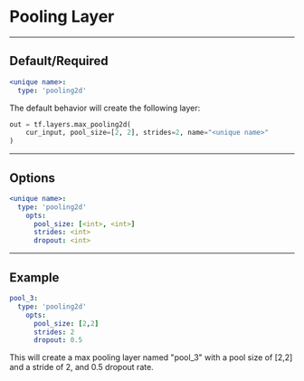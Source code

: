 # Pooling Layer

---

## Default/Required

```yaml
<unique name>:
  type: 'pooling2d'
```

The default behavior will create the following layer:

```python
out = tf.layers.max_pooling2d(
    cur_input, pool_size=[2, 2], strides=2, name="<unique name>"
)
```

---

## Options

```yaml
<unique name>:
  type: 'pooling2d'
    opts:
      pool_size: [<int>, <int>]
      strides: <int>
      dropout: <int>
```

---

## Example

```yaml
pool_3:
  type: 'pooling2d'
    opts:
      pool_size: [2,2]
      strides: 2
      dropout: 0.5
```

This will create a max pooling layer named "pool_3" with a pool size of [2,2] and a stride of 2, and 0.5 dropout rate.